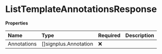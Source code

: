 # ListTemplateAnnotationsResponse

**Properties**

| Name        | Type                  | Required | Description |
| :---------- | :-------------------- | :------- | :---------- |
| Annotations | []signplus.Annotation | ❌       |             |
